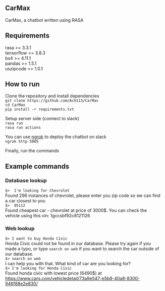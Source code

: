 ## CarMax
CarMax, a chatbot written using RASA

## Requirements
rasa >= 3.3.1 \
tensorflow >= 3.8.3 \
bs4 >= 4.11.1 \
pandas >= 1.5.1 \
uszipcode >= 1.0.1

## How to run
Clone the repository and install dependencies \
`git clone https://github.com/Ach113/CarMax` \
`cd CarMax` \
`pip install -r requirements.txt`

Setup server side (connect to slack) \
`rasa run` \
`rasa run actions`

You can use [ngrok](https://ngrok.com/download) to deploy the chatbot on slack \
`ngrok http 5005` 

Finally, run the commands

## Example commands

### Database lookup 
`$>  I'm looking for Chevrolet` \
Found 296 instances of chevrolet, please enter you zip code so we can find a car closest to you \
`$>  95112` \
Found cheapest car - chevrolet at price of 3000$. 
You can check the vehicle using this vin: 1gccsbf92c8121126 

### Web lookup
`$> I want to buy Honda Civic` \
Honda Civic could not be found in our database. Please try again if you made a typo, or type `search on web` if you want to search the car outside of our database. \
`$> search on web` \
I can help you with that. What kind of car are you looking for? \
`$> I'm looking for Honda Civic` \
Found honda civic with lowest price (6490$) at https://www.cars.com/vehicledetail/73a9e547-e5b8-40a8-8300-946f88e2e830/






